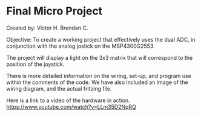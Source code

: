 # Final Micro Project

Created by:
Victor H. Brendan C.

Objective: To create a working project that effectively uses the dual ADC, in conjunction with the analog jostick on the MSP4300G2553.

The project will display a light on the 3x3 matrix that will correspond to the position of the joystick.

There is more detailed information on the wiring, set-up, and program use within the comments of the code. 
We have also included an image of the wiring diagram, and the actual fritzing file. 

Here is a link to a video of the hardware in action. 
https://www.youtube.com/watch?v=LLm35D2NqRQ

